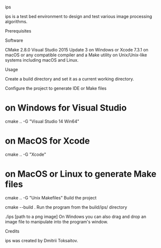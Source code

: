 ips

ips is a test bed environment to design and test various image processing algorithms.

Prerequisites

Software

CMake 2.8.0
Visual Studio 2015 Update 3 on Windows or Xcode 7.3.1 on macOS or any compatible compiler and a Make utility on Unix/Unix-like systems including macOS and Linux.

Usage

Create a build directory and set it as a current working directory.

Configure the project to generate IDE or Make files

# on Windows for Visual Studio
cmake .. -G "Visual Studio 14 Win64"

# on MacOS for Xcode
cmake .. -G "Xcode"

# on MacOS or Linux to generate Make files
cmake .. -G "Unix Makefiles"
Build the project

cmake --build .
Run the program from the build/ips/ directory

./ips [path to a png image]
On Windows you can also drag and drop an image file to manipulate into the program's window.

Credits

ips was created by Dmitrii Toksaitov.